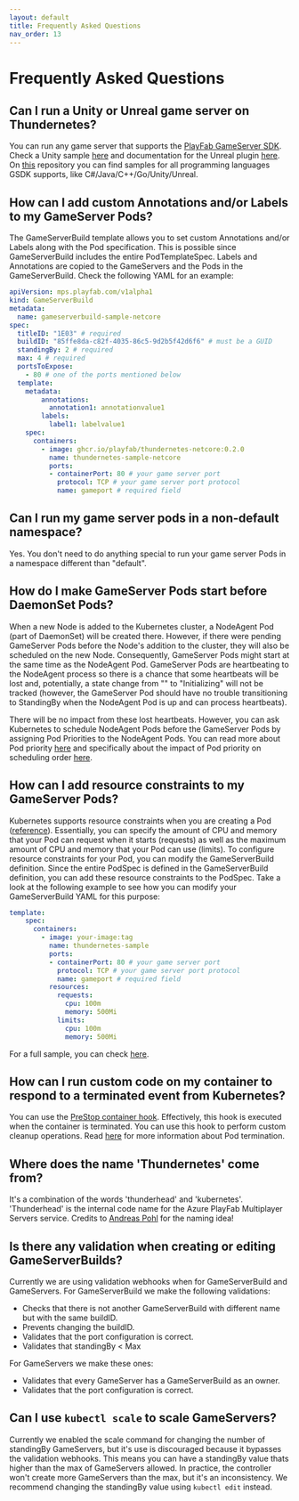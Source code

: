 ```yaml
---
layout: default
title: Frequently Asked Questions
nav_order: 13
---
```


# Frequently Asked Questions

## Can I run a Unity or Unreal game server on Thundernetes?

You can run any game server that supports the [PlayFab GameServer SDK](https://github.com/PlayFab/gsdk). Check a Unity sample [here](https://github.com/PlayFab/thundernetes/tree/main/samples/unity/README.md) and documentation for the Unreal plugin [here](https://github.com/PlayFab/gsdk/tree/main/UnrealPlugin). On [this](https://github.com/PlayFab/MpsSamples) repository you can find samples for all programming languages GSDK supports, like C#/Java/C++/Go/Unity/Unreal.

## How can I add custom Annotations and/or Labels to my GameServer Pods?

The GameServerBuild template allows you to set custom Annotations and/or Labels along with the Pod specification. This is possible since GameServerBuild includes the entire PodTemplateSpec. Labels and Annotations are copied to the GameServers and the Pods in the GameServerBuild. Check the following YAML for an example:

```yaml
apiVersion: mps.playfab.com/v1alpha1
kind: GameServerBuild
metadata:
  name: gameserverbuild-sample-netcore
spec:
  titleID: "1E03" # required
  buildID: "85ffe8da-c82f-4035-86c5-9d2b5f42d6f6" # must be a GUID
  standingBy: 2 # required
  max: 4 # required
  portsToExpose:
    - 80 # one of the ports mentioned below
  template:
    metadata:
        annotations:
          annotation1: annotationvalue1
        labels:
          label1: labelvalue1
    spec:
      containers:
        - image: ghcr.io/playfab/thundernetes-netcore:0.2.0
          name: thundernetes-sample-netcore
          ports:
          - containerPort: 80 # your game server port
            protocol: TCP # your game server port protocol
            name: gameport # required field
```

## Can I run my game server pods in a non-default namespace?

Yes. You don't need to do anything special to run your game server Pods in a namespace different than "default".

## How do I make GameServer Pods start before DaemonSet Pods?

When a new Node is added to the Kubernetes cluster, a NodeAgent Pod (part of DaemonSet) will be created there. However, if there were pending GameServer Pods before the Node's addition to the cluster, they will also be scheduled on the new Node. Consequently, GameServer Pods might start at the same time as the NodeAgent Pod. GameServer Pods are heartbeating to the NodeAgent process so there is a chance that some heartbeats will be lost and, potentially, a state change from "" to "Initializing" will not be tracked (however, the GameServer Pod should have no trouble transitioning to StandingBy when the NodeAgent Pod is up and can process heartbeats).

There will be no impact from these lost heartbeats. However, you can ask Kubernetes to schedule NodeAgent Pods before the GameServer Pods by assigning Pod Priorities to the NodeAgent Pods. You can read more about Pod priority [here](https://kubernetes.io/docs/concepts/scheduling-eviction/pod-priority-preemption) and specifically about the impact of Pod priority on scheduling order [here](https://kubernetes.io/docs/concepts/scheduling-eviction/pod-priority-preemption/#effect-of-pod-priority-on-scheduling-order).

## How can I add resource constraints to my GameServer Pods?

Kubernetes supports resource constraints when you are creating a Pod ([reference](https://kubernetes.io/docs/concepts/configuration/manage-resources-containers/)). Essentially, you can specify the amount of CPU and memory that your Pod can request when it starts (requests) as well as the maximum amount of CPU and memory that your Pod can use (limits). To configure resource constraints for your Pod, you can modify the GameServerBuild definition. Since the entire PodSpec is defined in the GameServerBuild definition, you can add these resource constraints to the PodSpec. Take a look at the following example to see how you can modify your GameServerBuild YAML for this purpose:

```yaml
template:
    spec:
      containers:
        - image: your-image:tag
          name: thundernetes-sample
          ports:
          - containerPort: 80 # your game server port
            protocol: TCP # your game server port protocol
            name: gameport # required field
          resources:
            requests:
              cpu: 100m
              memory: 500Mi
            limits:
              cpu: 100m
              memory: 500Mi
```

For a full sample, you can check [here](https://github.com/PlayFab/thundernetes/tree/main/samples/netcore/sample-requestslimits.yaml).

## How can I run custom code on my container to respond to a terminated event from Kubernetes?

You can use the [PreStop container hook](https://kubernetes.io/docs/concepts/containers/container-lifecycle-hooks/#container-hooks). Effectively, this hook is executed when the container is terminated. You can use this hook to perform custom cleanup operations. Read [here](https://kubernetes.io/docs/concepts/workloads/pods/pod-lifecycle/#pod-termination) for more information about Pod termination.

## Where does the name 'Thundernetes' come from?

It's a combination of the words 'thunderhead' and 'kubernetes'. 'Thunderhead' is the internal code name for the Azure PlayFab Multiplayer Servers service. Credits to [Andreas Pohl](https://github.com/Annonator) for the naming idea!

## Is there any validation when creating or editing GameServerBuilds?

Currently we are using validation webhooks when for GameServerBuild and GameServers. For GameServerBuild we make the following validations:

- Checks that there is not another GameServerBuild with different name but with the same buildID.
- Prevents changing the buildID.
- Validates that the port configuration is correct.
- Validates that standingBy < Max

For GameServers we make these ones:

- Validates that every GameServer has a GameServerBuild as an owner.
- Validates that the port configuration is correct.

## Can I use ```kubectl scale``` to scale GameServers?

Currently we enabled the scale command for changing the number of standingBy GameServers, but it's use is discouraged because it bypasses the validation webhooks. This means you can have a standingBy value thats higher than the max of GameServers allowed. In practice, the controller won't create more GameServers than the max, but it's an inconsistency. We recommend changing the standingBy value using ```kubectl edit``` instead.

